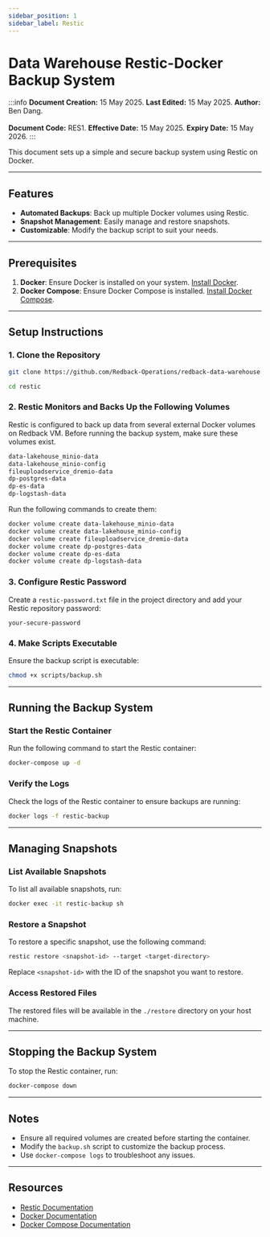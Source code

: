 ```yaml
---
sidebar_position: 1
sidebar_label: Restic
---
```


# Data Warehouse Restic-Docker Backup System

:::info
**Document Creation:** 15 May 2025. **Last Edited:** 15 May 2025. **Author:** Ben Dang.
<br></br> **Document Code:** RES1. **Effective Date:** 15 May 2025. **Expiry Date:** 15 May 2026.
:::

This document sets up a simple and secure backup system using Restic on Docker.

---

## Features

- **Automated Backups**: Back up multiple Docker volumes using Restic.
- **Snapshot Management**: Easily manage and restore snapshots.
- **Customizable**: Modify the backup script to suit your needs.

---

## Prerequisites

1. **Docker**: Ensure Docker is installed on your system. [Install Docker](https://docs.docker.com/get-docker/).
2. **Docker Compose**: Ensure Docker Compose is installed. [Install Docker Compose](https://docs.docker.com/compose/install/).

---

## Setup Instructions

### 1. Clone the Repository

```bash
git clone https://github.com/Redback-Operations/redback-data-warehouse.git

cd restic
```

### 2. Restic Monitors and Backs Up the Following Volumes

Restic is configured to back up data from several external Docker volumes on Redback VM. Before running the backup system, make sure these volumes exist.

```bash
data-lakehouse_minio-data
data-lakehouse_minio-config
fileuploadservice_dremio-data
dp-postgres-data
dp-es-data
dp-logstash-data
```

Run the following commands to create them:

```bash
docker volume create data-lakehouse_minio-data
docker volume create data-lakehouse_minio-config
docker volume create fileuploadservice_dremio-data
docker volume create dp-postgres-data
docker volume create dp-es-data
docker volume create dp-logstash-data
```

### 3. Configure Restic Password

Create a `restic-password.txt` file in the project directory and add your Restic repository password:

```plaintext
your-secure-password
```

### 4. Make Scripts Executable

Ensure the backup script is executable:

```bash
chmod +x scripts/backup.sh
```

---

## Running the Backup System

### Start the Restic Container

Run the following command to start the Restic container:

```bash
docker-compose up -d
```

### Verify the Logs

Check the logs of the Restic container to ensure backups are running:

```bash
docker logs -f restic-backup
```

---

## Managing Snapshots

### List Available Snapshots

To list all available snapshots, run:

```bash
docker exec -it restic-backup sh
```

### Restore a Snapshot

To restore a specific snapshot, use the following command:

```bash
restic restore <snapshot-id> --target <target-directory>
```

Replace `<snapshot-id>` with the ID of the snapshot you want to restore.

### Access Restored Files

The restored files will be available in the `./restore` directory on your host machine.

---

## Stopping the Backup System

To stop the Restic container, run:

```bash
docker-compose down
```

---

## Notes

- Ensure all required volumes are created before starting the container.
- Modify the `backup.sh` script to customize the backup process.
- Use `docker-compose logs` to troubleshoot any issues.

---

## Resources

- [Restic Documentation](https://restic.readthedocs.io/)
- [Docker Documentation](https://docs.docker.com/)
- [Docker Compose Documentation](https://docs.docker.com/compose/)


